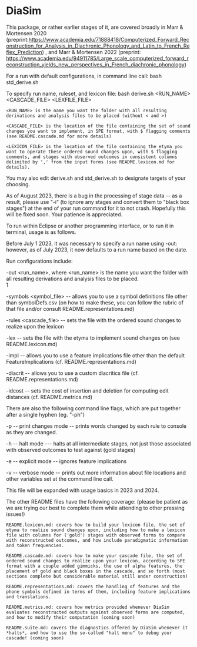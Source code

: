# DiaSim

This package, or rather earlier stages of it, are covered broadly in Marr & Mortensen 2020 (preprint:https://www.academia.edu/71888418/Computerized_Forward_Reconstruction_for_Analysis_in_Diachronic_Phonology_and_Latin_to_French_Reflex_Prediction) , and Marr & Mortensen 2022 (preprint: https://www.academia.edu/94911785/Large_scale_computerized_forward_reconstruction_yields_new_perspectives_in_French_diachronic_phonology) 

For a run with default configurations, in command line call: bash std_derive.sh

To specify run name, ruleset, and lexicon file: bash derive.sh <RUN_NAME> <CASCADE_FILE> <LEXFILE_FILE>

    <RUN_NAME> is the name you want the folder with all resulting derivations and analysis files to be placed (without < and >) 
    
    <CASCADE_FILE> is the location of the file containing the set of sound changes you want to implement, in SPE format, with $ flagging comments (see README.cascade.md for more details)
    
    <LEXICON_FILE> is the location of the file containing the etyma you want to operate these ordered sound changes upon, with $ flagging comments, and stages with observed outcomes in consistent columns delimited by ',' from the input forms (see README.lexicon.md for details).

You may also edit derive.sh and std_derive.sh to designate targets of your choosing.

As of August 2023, there is a bug in the processing of stage data -- as a result, please use "-i" (to ignore any stages and convert them to "black box stages") at the end of your run command for it to not crash. Hopefully this will be fixed soon. Your patience is appreciated. 

To run within Eclipse or another programming interface, or to run it in terminal, usage is as follows.

Before July 1 2023, it was necessary to specify a run name using -out: however, as of July 2023, it now defaults to a run name based on the date.

Run configurations include: 

  -out <run_name>, where <run_name> is the name you want the folder with all resulting derivations and analysis files to be placed.   
1

  -symbols <symbol_file>  -- allows you to use a symbol definitions file other than symbolDefs.csv (on how to make these, you can follow the rubric of that file and/or consult README.representations.md)
  
  -rules <cascade_file> -- sets the file with the ordered sound changes to realize upon the lexicon 

  -lex <filename> -- sets the file with the etyma to implement sound changes on (see README.lexicon.md)
  
  -impl <filename> -- allows you to use a feature implications file other than the default FeatureImplications (cf. README.representations.md) 
  
  -diacrit <filename> -- allows you to use a custom diacritics file (cf. README.representations.md) 
  
  -idcost <a number> -- sets the cost of insertion and deletion for computing edit distances (cf. README.metrics.md) 

There are also the following command line flags, which are put together after a single hyphen (eg. "-ph")
  
  -p -- print changes mode -- prints words changed by each rule to console as they are changed. 
  
  -h -- halt mode --- halts at all intermediate stages, not just those associated with observed outcomes to test against (gold stages) 
  
  -e -- explicit mode -- ignores feature implications
  
  -v -- verbose mode -- prints out more information about file locations and other variables set at the command line call. 

This file will be expanded with usage basics  in 2023 and 2024. 

The other README files have the following coverage: (please be patient as we are trying our best to complete them while attending to other pressing issues!) 
	
	README.lexicon.md: covers how to build your lexicon file, the set of etyma to realize sound changes upon, including how to make a lexicon file with columns for ('gold') stages with observed forms to compare with reconstructed outcomes, and how include paradigmatic information and token frequencies. 

	README.cascade.md: covers how to make your cascade file, the set of ordered sound changes to realize upon your lexicon, according to SPE format with a couple added gimmicks, the use of alpha features, the placement of gold and black boxes in the cascade, and so forth (most sections complete but considerable material still under construction)
		
	README.representations.md: covers the handling of features and the phone symbols defined in terms of them, including feature implications and translations. 

	README.metrics.md: covers how metrics provided whenever DiaSim evaluates reconstructed outputs against observed forms are computed, and how to modify their computation	(coming soon)
	
	README.suite.md: covers the diagnostics offered by DiaSim whenever it *halts*, and how to use the so-called "halt menu" to debug your cascade! (coming soon)
	

